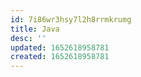 ```yaml
---
id: 7i86wr3hsy7l2h8rrmkrumg
title: Java
desc: ''
updated: 1652618958781
created: 1652618958781
---
```


